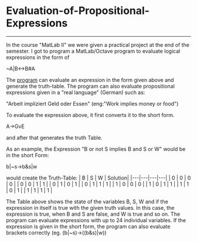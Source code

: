 # Evaluation-of-Propositional-Expressions
---
In the course "MatLab II" we were given a practical project at the end of the semester. I got to program a MatLab/Octave program to evaluate logical expressions in the form of 

~A|B<->B#A

The [program](https://github.com/ArwedMeinert/Evaluation-of-Propositional-Expressions/blob/main/Programme/HauptprogrammAussagenlogik.m) can evaluate an expression in the form given above and generate the truth-table. The program can also evaluate propositional expressions given in a "real language" (German) such as: 

"Arbeit impliziert Geld oder Essen" (eng:"Work implies money or food")

To evaluate the expression above, it first converts it to the short form.

A->GvE

and after that generates the truth Table.


As an example, the Expression "B or not S implies B and S or W" would be in the short Form:

b|~s->b&s|w

would create the Truth-Table: 
| B | S | W | Solution|
|---|---|---|---|
| 0 | 0 | 0 | 0 |
| 0 | 0 | 1 | 1 |
| 0 | 1 | 0 | 1 |
| 0 | 1 | 1 | 1 |
| 1 | 0 | 0 | 0 |
| 1 | 0 | 1 | 1 |
| 1 | 1 | 0 | 1 |
| 1 | 1 | 1 | 1 |

The Table above shows the state of the variables B, S, W and if the expression in itself is true with the given truth values. In this case, the expression is true, when B and S are false, and W is true and so on. The program can evaluate expressions with up to 24 individual variables. If the expression is given in the short form, the program can also evaluate brackets correctly (eg. (b|~s)->((b&s)|w))
